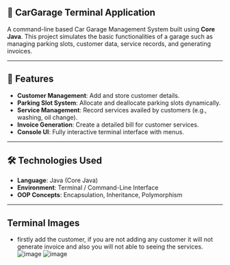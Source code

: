 ## 🚗 CarGarage Terminal Application

A command-line based Car Garage Management System built using **Core Java**. This project simulates the basic functionalities of a garage such as managing parking slots,
customer data, service records, and generating invoices.

---

## 📌 Features

- **Customer Management**: Add and store customer details.
- **Parking Slot System**: Allocate and deallocate parking slots dynamically.
- **Service Management**: Record services availed by customers (e.g., washing, oil change).
- **Invoice Generation**: Create a detailed bill for customer services.
- **Console UI**: Fully interactive terminal interface with menus.

---

## 🛠️ Technologies Used

- **Language**: Java (Core Java)
- **Environment**: Terminal / Command-Line Interface
- **OOP Concepts**: Encapsulation, Inheritance, Polymorphism

---

## Terminal Images
 - firstly add the customer, if you are not adding any customer it will not generate invoice and also you will not able to seeing the services. 
  ![image](https://github.com/user-attachments/assets/f8eccb90-dd32-46ef-b8b0-1a7852182385)
  ![image](https://github.com/user-attachments/assets/04938b8f-fd93-4b3d-b7ac-a04d0212dad4)




